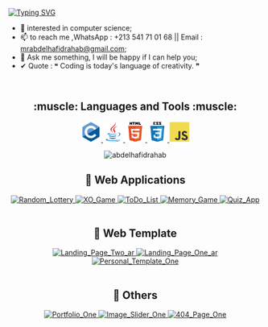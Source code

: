 <a href="https://git.io/typing-svg"><img src="https://readme-typing-svg.herokuapp.com?font=Roboto&size=30&pause=60000&color=FFFFFF&center=true&width=900&lines=%F0%9F%91%8B+Hi%2C+I%E2%80%99m+%40AbdelhafidRahab" alt="Typing SVG" /></a>

- 👀 interested in computer science;
- 📫 to reach me ,WhatsApp : +213 541 71 01 68 || Email : mrabdelhafidrahab@gmail.com;
- 💬 Ask me something, I will be happy if I can help you;
- &#10004; Quote : &#10077; Coding is today's language of creativity. &#10078;
<br>
<h2 align="center">:muscle: Languages and Tools :muscle:</h2>
<p align="center"> 

<a href="https://www.cprogramming.com/" target="_blank" rel="noreferrer"> 
  <img src="https://raw.githubusercontent.com/devicons/devicon/master/icons/c/c-original.svg" alt="c" width="40" height="40"/> 
</a> 

<a href="https://www.java.com" target="_blank" rel="noreferrer"> 
  <img src="https://raw.githubusercontent.com/devicons/devicon/master/icons/java/java-original.svg" alt="java" width="40" height="40"/> 
</a>

<a href="https://www.w3schools.com/html/" target="_blank" rel="noreferrer"> 
  <img src="https://raw.githubusercontent.com/devicons/devicon/master/icons/html5/html5-original-wordmark.svg" alt="html5" width="40" height="40"/> 
</a>

<a href="https://www.w3schools.com/css/" target="_blank" rel="noreferrer"> 
  <img src="https://raw.githubusercontent.com/devicons/devicon/master/icons/css3/css3-original-wordmark.svg" alt="css3" width="40" height="40"/> 
</a> 

<a href="https://developer.mozilla.org/en-US/docs/Web/JavaScript" target="_blank" rel="noreferrer">
  <img src="https://raw.githubusercontent.com/devicons/devicon/master/icons/javascript/javascript-original.svg" alt="javascript" width="40" height="40"/> 
</a>

</p>

<p align="center"><img src="https://github-readme-stats.vercel.app/api/top-langs/?username=AbdelhafidRahab&PAT_1langs_count=8)](https://github.com/anuraghazra/github-readme-stats" alt="abdelhafidrahab" width="350px"/></p>


<h2 align="center" >&#128204; Web Applications </h2>

<div align="center">

<a href="https://github.com/AbdelhafidRahab/Random_Lottery">
  <img src="https://github-readme-stats.vercel.app/api/pin/?username=AbdelhafidRahab&repo=Random_Lottery&PAT_1_show_icons=true&line_height=27&title_color=6aa6f8&text_color=8a919a&icon_color=6aa6f8&bg_color=22272e" alt="Random_Lottery" />
</a>

<a href="https://github.com/AbdelhafidRahab/XO_Game">
  <img src="https://github-readme-stats.vercel.app/api/pin/?username=AbdelhafidRahab&repo=XO_Game&PAT_1_show_icons=true&line_height=27&title_color=6aa6f8&text_color=8a919a&icon_color=6aa6f8&bg_color=22272e" alt="XO_Game" />
</a>

<a href="https://github.com/AbdelhafidRahab/ToDo_List">
  <img src="https://github-readme-stats.vercel.app/api/pin/?username=AbdelhafidRahab&repo=ToDo_List&PAT_1_show_icons=true&line_height=27&title_color=6aa6f8&text_color=8a919a&icon_color=6aa6f8&bg_color=22272e" alt="ToDo_List" />
</a>

<a href="https://github.com/AbdelhafidRahab/Memory_Game">
  <img src="https://github-readme-stats.vercel.app/api/pin/?username=AbdelhafidRahab&repo=Memory_Game&PAT_1_show_icons=true&line_height=27&title_color=6aa6f8&text_color=8a919a&icon_color=6aa6f8&bg_color=22272e" alt="Memory_Game" />
</a>

<a href="https://github.com/AbdelhafidRahab/Quiz_App">
  <img src="https://github-readme-stats.vercel.app/api/pin/?username=AbdelhafidRahab&repo=Quiz_App&PAT_1_show_icons=true&line_height=27&title_color=6aa6f8&text_color=8a919a&icon_color=6aa6f8&bg_color=22272e" alt="Quiz_App" />
</a>

</div>
<br>

<h2 align="center" >&#128204; Web Template </h2>
<div align="center">
  
<a href="https://github.com/AbdelhafidRahab/Landing_Page_Two">
  <img src="https://github-readme-stats.vercel.app/api/pin/?username=AbdelhafidRahab&repo=Landing_Page_Two&_show_icons=true&line_height=27&title_color=6aa6f8&text_color=8a919a&icon_color=6aa6f8&bg_color=22272e" alt="Landing_Page_Two_ar" />
</a>

<a href="https://github.com/AbdelhafidRahab/Landing_Page_One">
  <img src="https://github-readme-stats.vercel.app/api/pin/?username=AbdelhafidRahab&repo=Landing_Page_One&_show_icons=true&line_height=27&title_color=6aa6f8&text_color=8a919a&icon_color=6aa6f8&bg_color=22272e" alt="Landing_Page_One_ar" />
</a>

<a href="https://github.com/AbdelhafidRahab/Personal_Template_One">
  <img src="https://github-readme-stats.vercel.app/api/pin/?username=AbdelhafidRahab&repo=Personal_Template_One&_show_icons=true&line_height=27&title_color=6aa6f8&text_color=8a919a&icon_color=6aa6f8&bg_color=22272e" alt="Personal_Template_One" />
</a>  
  
</div>
<br>

<h2 align="center" >&#128204; Others </h2>
<div align="center">

<a href="https://github.com/AbdelhafidRahab/Portfolio_One">
  <img src="https://github-readme-stats.vercel.app/api/pin/?username=AbdelhafidRahab&repo=Portfolio_One&_show_icons=true&line_height=27&title_color=6aa6f8&text_color=8a919a&icon_color=6aa6f8&bg_color=22272e" alt="Portfolio_One" />
</a>

<a href="https://github.com/AbdelhafidRahab/Image_Slider_One">
  <img src="https://github-readme-stats.vercel.app/api/pin/?username=AbdelhafidRahab&repo=Image_Slider_One&_show_icons=true&line_height=27&title_color=6aa6f8&text_color=8a919a&icon_color=6aa6f8&bg_color=22272e" alt="Image_Slider_One" />
</a>

<a href="https://github.com/AbdelhafidRahab/404_Page_One">
  <img src="https://github-readme-stats.vercel.app/api/pin/?username=AbdelhafidRahab&repo=404_Page_One&_show_icons=true&line_height=27&title_color=6aa6f8&text_color=8a919a&icon_color=6aa6f8&bg_color=22272e" alt="404_Page_One" />
</a>

</div>


<!---
  align="left" 
--->

